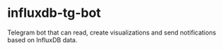 # influxdb-tg-bot
Telegram bot that can read, create visualizations and send notifications based on InfluxDB data.
